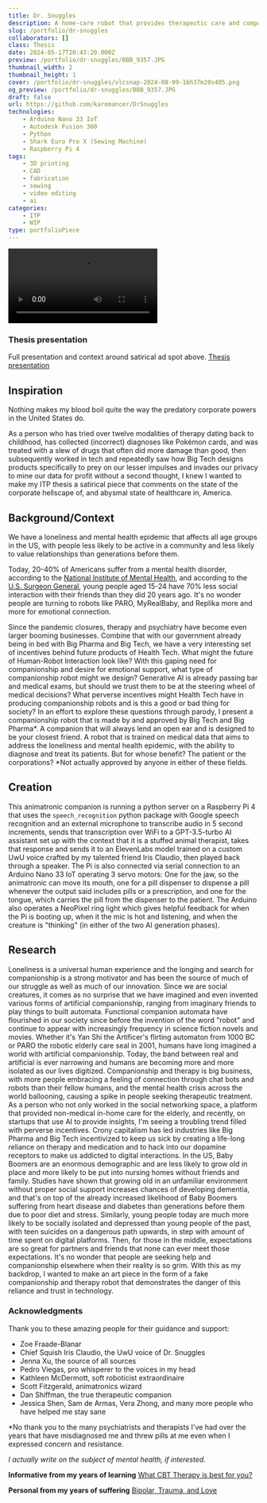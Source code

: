```yaml
---
title: Dr. Snuggles
description: A home-care robot that provides therapeutic care and companionship to the ever growing population of lonely individuals in the US. Approved by Big Pharma and Big Tech* (this is pure satire).
slug: /portfolio/dr-snuggles
collaborators: []
class: Thesis
date: 2024-05-17T20:43:20.000Z
preview: /portfolio/dr-snuggles/BBB_9357.JPG
thumbnail_width: 2
thumbnail_height: 1
cover: /portfolio/dr-snuggles/vlcsnap-2024-08-09-16h37m20s405.png
og_preview: /portfolio/dr-snuggles/BBB_9357.JPG
draft: false
url: https://github.com/karomancer/DrSnuggles
technologies:
    - Arduino Nano 33 IoT
    - Autodesk Fusion 360
    - Python
    - Shark Euro Pro X (Sewing Machine)
    - Raspberry Pi 4
tags:
    - 3D printing
    - CAD
    - fabrication
    - sewing
    - video editing
    - ai
categories:
    - ITP
    - WIP
type: portfolioPiece
---
```


![Ad spot](/portfolio/dr-snuggles/dr-snuggles-captioned.mp4)

### Thesis presentation
Full presentation and context around satirical ad spot above.
[Thesis presentation](https://player.vimeo.com/video/946810518?h=88f36309f6)


## Inspiration
Nothing makes my blood boil quite the way the predatory corporate powers in the United States do.

As a person who has tried over twelve modalities of therapy dating back to childhood, has collected (incorrect) diagnoses like Pokémon cards, and was treated with a slew of drugs that often did more damage than good, then subsequently worked in tech and repeatedly saw how Big Tech designs products specifically to prey on our lesser impulses and invades our privacy to mine our data for profit without a second thought, I knew I wanted to make my ITP thesis a satirical piece that comments on the state of the corporate hellscape of, and abysmal state of healthcare in, America.

## Background/Context

We have a loneliness and mental health epidemic that affects all age groups in the US, with people less likely to be active in a community and less likely to value relationships than generations before them.

Today, 20-40% of Americans suffer from a mental health disorder, according to the [National Institute of Mental Health](https://www.nimh.nih.gov/health/statistics/mental-illness), and according to the [U.S. Surgeon General](https://www.hhs.gov/sites/default/files/surgeon-general-social-connection-advisory.pdf), young people aged 15-24 have 70% less social interaction with their friends than they did 20 years ago. It's no wonder people are turning to robots like PARO, MyRealBaby, and Replika more and more for emotional connection.

Since the pandemic closures, therapy and psychiatry have become even larger booming businesses. Combine that with our government already being in bed with Big Pharma and Big Tech, we have a very interesting set of incentives behind future products of Health Tech. What might the future of Human-Robot Interaction look like? With this gaping need for companionship and desire for emotional support, what type of companionship robot might we design? Generative AI is already passing bar and medical exams, but should we trust them to be at the steering wheel of medical decisions? What perverse incentives might Health Tech have in producing companionship robots and is this a good or bad thing for society? In an effort to explore these questions through parody, I present a companionship robot that is made by and approved by Big Tech and Big Pharma*. A companion that will always lend an open ear and is designed to be your closest friend. A robot that is trained on medical data that aims to address the loneliness and mental health epidemic, with the ability to diagnose and treat its patients. But for whose benefit? The patient or the corporations? *Not actually approved by anyone in either of these fields.

## Creation

This animatronic companion is running a python server on a Raspberry Pi 4 that uses the `speech_recognition` python package with Google speech recognition and an external microphone to transcribe audio in 5 second increments, sends that transcription over WiFi to a GPT-3.5-turbo AI assistant set up with the context that it is a stuffed animal therapist, takes that response and sends it to an ElevenLabs model trained on a custom UwU voice crafted by my talented friend Iris Claudio, then played back through a speaker. The Pi is also connected via serial connection to an Arduino Nano 33 IoT operating 3 servo motors: One for the jaw, so the animatronic can move its mouth, one for a pill dispenser to dispense a pill whenever the output said includes pills or a prescription, and one for the tongue, which carries the pill from the dispenser to the patient. The Arduino also operates a NeoPixel ring light which gives helpful feedback for when the Pi is booting up, when it the mic is hot and listening, and when the creature is "thinking" (in either of the two AI generation phases).

## Research

Loneliness is a universal human experience and the longing and search for companionship is a strong motivator and has been the source of much of our struggle as well as much of our innovation. Since we are social creatures, it comes as no surprise that we have imagined and even invented various forms of artificial companionship, ranging from imaginary friends to play things to built automata. Functional companion automata have flourished in our society since before the invention of the word "robot" and continue to appear with increasingly frequency in science fiction novels and movies. Whether it's Yan Shi the Artificer's flirting automaton from 1000 BC or PARO the robotic elderly care seal in 2001, humans have long imagined a world with artificial companionship. Today, the band between real and artificial is ever narrowing and humans are becoming more and more isolated as our lives digitized. Companionship and therapy is big business, with more people embracing a feeling of connection through chat bots and robots than their fellow humans, and the mental health crisis across the world ballooning, causing a spike in people seeking therapeutic treatment. As a person who not only worked in the social networking space, a platform that provided non-medical in-home care for the elderly, and recently, on startups that use AI to provide insights, I'm seeing a troubling trend filled with perverse incentives. Crony capitalism has led industries like Big Pharma and Big Tech incentivized to keep us sick by creating a life-long reliance on therapy and medication and to hack into our dopamine receptors to make us addicted to digital interactions. In the US, Baby Boomers are an enormous demographic and are less likely to grow old in place and more likely to be put into nursing homes without friends and family. Studies have shown that growing old in an unfamiliar environment without proper social support increases chances of developing dementia, and that's on top of the already increased likelihood of Baby Boomers suffering from heart disease and diabetes than generations before them due to poor diet and stress. Similarly, young people today are much more likely to be socially isolated and depressed than young people of the past, with teen suicides on a dangerous path upwards, in step with amount of time spent on digital platforms. Then, for those in the middle, expectations are so great for partners and friends that none can ever meet those expectations. It's no wonder that people are seeking help and companionship elsewhere when their reality is so grim. With this as my backdrop, I wanted to make an art piece in the form of a fake companionship and therapy robot that demonstrates the danger of this reliance and trust in technology. 

### Acknowledgments
Thank you to these amazing people for their guidance and support:
- Zoe Fraade-Blanar
- Chief Squish Iris Claudio, the UwU voice of Dr. Snuggles
- Jenna Xu, the source of all sources
- Pedro Viegas, pro whisperer to the voices in my head
- Kathleen McDermott, soft roboticist extraordinaire
- Scott Fitzgerald, animatronics wizard 
- Dan Shiffman, the true therapeutic companion
- Jessica Shen, Sam de Armas, Vera Zhong, and many more people who have helped me stay sane

*No thank you to the many psychiatrists and therapists I've had over the years that have misdiagnosed me and threw pills at me even when I expressed concern and resistance.

_I actually write on the subject of mental health, if interested._

**Informative from my years of learning**
[What CBT Therapy is best for you?](https://medium.com/invisible-illness/what-therapy-is-best-for-negative-thought-patterns-and-rumination-e64157b1f82b?sk=2c36b7d1da7271acbe50d11c613cc077)

**Personal from my years of suffering**
[Bipolar, Trauma, and Love](https://medium.com/invisible-illness/bipolar-disorder-trauma-and-love-9d107e66b6e9?sk=64e2d9d7ffda2d76fa376dee107ee41d)